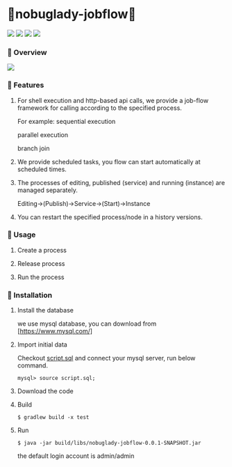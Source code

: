 # :izakaya_lantern:nobuglady-jobflow:izakaya_lantern:

![](https://img.shields.io/badge/license-Apache2.0-yellow)
![](https://img.shields.io/badge/database-Mysql10.4.13-red)
![](https://img.shields.io/badge/build-Gradle7.4.1-green)
![](https://img.shields.io/badge/framework-SpringBoot2.6.2-blue)

### :blue_book: Overview

![](https://github.com/nobuglady/nobuglady-jobflow/blob/main/readme/2.gif?raw=true)

### :blue_book: Features

1. For shell execution and http-based api calls, we provide a job-flow framework for calling according to the specified process.

   For example:
   sequential execution

   parallel execution

   branch join

2. We provide scheduled tasks, you flow can start automatically at scheduled times.

3. The processes of editing, published (service) and running (instance) are managed separately.

   Editing->(Publish)->Service->(Start)->Instance

4. You can restart the specified process/node in a history versions.

### :blue_book: Usage

1. Create a process

2. Release process

3. Run the process

### :blue_book: Installation

1. Install the database

   we use mysql database, you can download from [https://www.mysql.com/]

2. Import initial data

   Checkout [script.sql](https://github.com/nobuglady/nobuglady-jobflow-db/blob/main/script.sql) and connect your mysql server, run below command.
   ```
   mysql> source script.sql;
   ```
   
3. Download the code

4. Build

   ```
   $ gradlew build -x test 
   ```
5. Run

   ```
   $ java -jar build/libs/nobuglady-jobflow-0.0.1-SNAPSHOT.jar 
   ```
   the default login account is admin/admin
